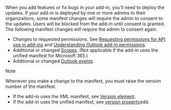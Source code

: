 When you add features or fix bugs in your add-in, you'll need to deploy the updates. If your add-in is deployed by one or more admins to their organizations, some manifest changes will require the admin to consent to the updates. Users will be blocked from the add-in until consent is granted. The following manifest changes will require the admin to consent again.

- Changes to requested permissions. See [Requesting permissions for API use in add-ins](../develop/requesting-permissions-for-api-use-in-content-and-task-pane-add-ins.md) and [Understanding Outlook add-in permissions](../outlook/understanding-outlook-add-in-permissions.md).
- Additional or changed [Scopes](/javascript/api/manifest/scopes). (Not applicable if the add-in uses the unified manifest for Microsoft 365.)
- Additional or changed [Outlook events](../outlook/autolaunch.md).

> [!NOTE]
> Whenever you make a change to the manifest, you must raise the version number of the manifest.
>
> - If the add-in uses the XML manifest, see [Version element](/javascript/api/manifest/version).
> - If the add-in uses the unified manifest, see [version property](/microsoftteams/platform/resources/schema/manifest-schema#version)add.